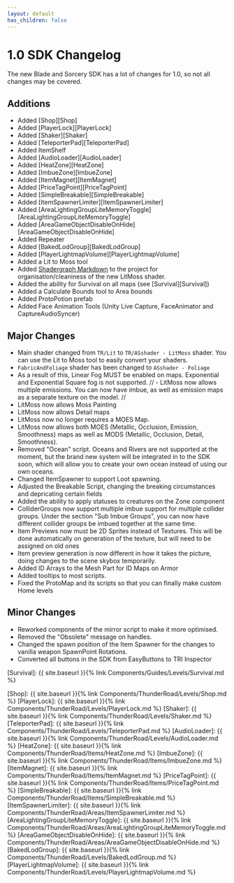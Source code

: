 ```yaml
---
layout: default
has_children: false
---
```


# 1.0 SDK Changelog

The new Blade and Sorcery SDK has a lot of changes for 1.0, so not all changes may be covered.

## Additions

- Added [Shop][Shop]
- Added [PlayerLock][PlayerLock]
- Added [Shaker][Shaker]
- Added [TeleporterPad][TeleporterPad]
- Added ItemShelf
- Added [AudioLoader][AudioLoader]
- Added [HeatZone][HeatZone]
- Added [ImbueZone][ImbueZone]
- Added [ItemMagnet][ItemMagnet]
- Added [PriceTagPoint][PriceTagPoint]
- Added [SimpleBreakable][SimpleBreakable]
- Added [ItemSpawnerLimiter][ItemSpawnerLimiter]
- Added [AreaLightingGroupLiteMemoryToggle][AreaLightingGroupLiteMemoryToggle]
- Added [AreaGameObjectDisableOnHide][AreaGameObjectDisableOnHide]
- Added Repeater
- Added [BakedLodGroup][BakedLodGroup]
- Added [PlayerLightmapVolume][PlayerLightmapVolume]
- Added a Lit to Moss tool
- Added [Shadergraph Markdown](https://openupm.com/packages/com.needle.shadergraph-markdown/#modal-manualinstallation) to the project for organisation/cleaniness of the new LitMoss shader.
- Added the ability for Survival on all maps (see [Survival][Survival])
- Added a Calculate Bounds tool to Area bounds
- Added ProtoPotion prefab
- Added Face Animation Tools (Unity Live Capture, FaceAnimator and CaptureAudioSyncer)


## Major Changes
- Main shader changed from `TR/Lit` to `TR/ASshader - LitMoss` shader. You can use the Lit to Moss tool to easily convert your shaders.
- `FabricAndFoliage` shader has been changed to `ASshader - Foliage`
- As a result of this, Linear Fog MUST be enabled on maps. Exponential and Exponential Square fog is not supported.
// - LitMoss now allows multiple emissions. You can now have imbue, as well as emission maps as a separate texture on the model. //
- LitMoss now allows Moss Painting
- LitMoss now allows Detail maps
- LitMoss now no longer requires a MOES Map. 
- LitMoss now allows both MOES (Metallic, Occlusion, Emission, Smoothness) maps as well as MODS (Metallic, Occlusion, Detail, Smoothness). 
- Removed "Ocean" script. Oceans and Rivers are not supported at the moment, but the brand new system will be integrated in to the SDK soon, which will allow you to create your own ocean instead of using our own oceans.
- Changed ItemSpawner to support Loot spawning.
- Adjusted the Breakable Script, changing the breaking circumstances and depricating certain fields
- Added the ability to apply statuses to creatures on the Zone component
- ColliderGroups now support multiple imbue support for multiple collider groups. Under the section "Sub Imbue Groups", you can now have different collider groups be imbued together at the same time.
- Item Previews now must be 2D Sprites instead of Textures. This will be done automatically on generation of the texture, but will need to be assigned on old ones
- Item preview generation is now different in how it takes the picture, doing changes to the scene skybox temporarily. 
- Added ID Arrays to the Mesh Part for ID Maps on Armor
- Added tooltips to most scripts.
- Fixed the ProtoMap and its scripts so that you can finally make custom Home levels

## Minor Changes

- Reworked components of the mirror script to make it more optimised.
- Removed the "Obsolete" message on handles.
- Changed the spawn position of the Item Spawner for the changes to vanilla weapon SpawnPoint Rotations.
- Converted all buttons in the SDK from EasyButtons to TRI Inspector


[Survival]: {{ site.baseurl }}{% link Components/Guides/Levels/Survival.md %}

[Shop]: {{ site.baseurl }}{% link Components/ThunderRoad/Levels/Shop.md %}
[PlayerLock]: {{ site.baseurl }}{% link Components/ThunderRoad/Levels/PlayerLock.md %}
[Shaker]: {{ site.baseurl }}{% link Components/ThunderRoad/Levels/Shaker.md %}
[TeleporterPad]: {{ site.baseurl }}{% link Components/ThunderRoad/Levels/TeleporterPad.md %}
[AudioLoader]: {{ site.baseurl }}{% link Components/ThunderRoad/Levels/AudioLoader.md %}
[HeatZone]: {{ site.baseurl }}{% link Components/ThunderRoad/Items/HeatZone.md %}
[ImbueZone]: {{ site.baseurl }}{% link Components/ThunderRoad/Items/ImbueZone.md %}
[ItemMagnet]: {{ site.baseurl }}{% link Components/ThunderRoad/Items/ItemMagnet.md %}
[PriceTagPoint]: {{ site.baseurl }}{% link Components/ThunderRoad/Items/PriceTagPoint.md %}
[SimpleBreakable]: {{ site.baseurl }}{% link Components/ThunderRoad/Items/SimpleBreakable.md %}
[ItemSpawnerLimiter]: {{ site.baseurl }}{% link Components/ThunderRoad/Areas/ItemSpawnerLimiter.md %}
[AreaLightingGroupLiteMemoryToggle]: {{ site.baseurl }}{% link Components/ThunderRoad/Areas/AreaLightingGroupLiteMemoryToggle.md %}
[AreaGameObjectDisableOnHide]: {{ site.baseurl }}{% link Components/ThunderRoad/Areas/AreaGameObjectDisableOnHide.md %}
[BakedLodGroup]: {{ site.baseurl }}{% link Components/ThunderRoad/Levels/BakedLodGroup.md %}
[PlayerLightmapVolume]: {{ site.baseurl }}{% link Components/ThunderRoad/Levels/PlayerLightmapVolume.md %}

